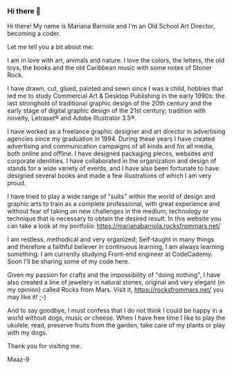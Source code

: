 ### Hi there 👋

<!--
**Maaz-9/maaz-9** is a ✨ _special_ ✨ repository because its `README.md` (this file) appears on your GitHub profile.

Here are some ideas to get you started:

- 🔭 I’m currently working on ...
- 🌱 I’m currently learning ...
- 👯 I’m looking to collaborate on ...
- 🤔 I’m looking for help with ...
- 💬 Ask me about ...
- 📫 How to reach me: ...
- 😄 Pronouns: ...
- ⚡ Fun fact: ...
-->

Hi there! My name is Mariana Barnola and I'm an Old School Art Director, becoming a coder.

Let me tell you a bit about me:

I am in love with art, animals and nature. I love the colors, the letters, the old toys, the books and the old Caribbean music with some notes of Stoner Rock.

I have drawn, cut, glued, painted and sewn since I was a child, hobbies that led me to study Commercial Art & Desktop Publishing in the early 1990s: the last stronghold of traditional graphic design of the 20th century and the early stage of digital graphic design of the 21st century; tradition with novelty, Letraset® and Adobe Illustrator 3.5®.

I have worked as a freelance graphic designer and art director in advertising agencies since my graduation in 1994. During these years I have created advertising and communication campaigns of all kinds and for all media, both online and offline. I have designed packaging pieces, websites and corporate identities. I have collaborated in the organization and design of stands for a wide variety of events, and I have also been fortunate to have designed several books and made a few illustrations of which I am very proud.

I have tried to play a wide range of "suits" within the world of design and graphic arts to train as a complete professional, with great experience and without fear of taking on new challenges in the medium, technology or technique that is necessary to obtain the desired result. In this website you can take a look at my portfolio: https://marianabarnola.rocksfrommars.net/


I am restless, methodical and very organized; Self-taught in many things and therefore a faithful believer in continuous learning, I am always learning something: I am currently studying Front-end engineer at CodeCademy. Soon I'll be sharing some of my code here.

Given my passion for crafts and the impossibility of "doing nothing", I have also created a line of jewelery in natural stones, original and very elegant (in my opinion) called Rocks from Mars. Visit it, https://rocksfrommars.net/ you may like it! ;-) 

And to say goodbye, I must confess that I do not think I could be happy in a world without dogs, music or cheese. When I have free time I like to play the ukulele, read, preserve fruits from the garden, take care of my plants or play with my dogs.

Thank you for visiting me.

Maaz-9

